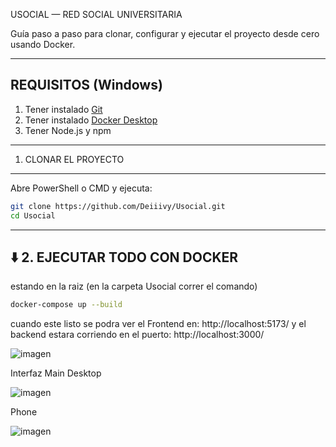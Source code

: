 USOCIAL — RED SOCIAL UNIVERSITARIA

Guía paso a paso para clonar, configurar y ejecutar el proyecto desde cero usando Docker.

--------------------------------------------
REQUISITOS (Windows)
--------------------------------------------

1. Tener instalado [Git](https://git-scm.com/)
2. Tener instalado [Docker Desktop](https://www.docker.com/products/docker-desktop/)
3. Tener Node.js y npm 

--------------------------------------------
1. CLONAR EL PROYECTO
--------------------------------------------

Abre PowerShell o CMD y ejecuta:

```bash
git clone https://github.com/Deiiivy/Usocial.git
cd Usocial
```


--------------------------------------------
⬇️ 2. EJECUTAR TODO CON DOCKER
--------------------------------------------

estando en la raiz (en la carpeta Usocial correr el comando)

```bash
docker-compose up --build
```

cuando este listo se podra ver el Frontend en: http://localhost:5173/
y el backend estara corriendo en el puerto: http://localhost:3000/

![imagen](https://github.com/user-attachments/assets/e22b3a7f-abc8-4fcd-90ce-2aa3458b51b6)

Interfaz Main Desktop

![imagen](https://github.com/user-attachments/assets/b8e29840-8354-4c6c-9a4e-a49eb33ed5a4)

Phone

![imagen](https://github.com/user-attachments/assets/194689ae-c6bd-4074-a803-7d1087d9def2)





